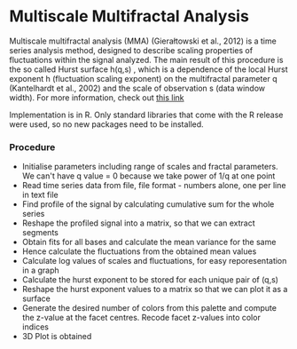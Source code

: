 # Multiscale Multifractal Analysis
Multiscale multifractal analysis (MMA) (Gierałtowski et al., 2012) is a time series analysis method, designed to describe scaling properties of fluctuations within the signal analyzed. The main result of this procedure is the so called Hurst surface h(q,s) , which is a dependence of the local Hurst exponent h (fluctuation scaling exponent) on the multifractal parameter q (Kantelhardt et al., 2002) and the scale of observation s (data window width). For more information, check out [this link](https://physionet.org/physiotools/mma/)

Implementation is in R. Only standard libraries that come with the R release were used, so no new packages need to be installed.

### Procedure

* Initialise parameters including range of scales and fractal parameters. We can't have q value = 0 because we take power of 1/q at one point
* Read time series data from file, file format - numbers alone, one per line in text file
* Find profile of the signal by calculating cumulative sum for the whole series
* Reshape the profiled signal into a matrix, so that we can extract segments
* Obtain fits for all bases and calculate the mean variance for the same
* Hence calculate the fluctuations from the obtained mean values
* Calculate log values of scales and fluctuations, for easy reporesentation in a graph
* Calculate the hurst exponent to be stored for each unique pair of (q,s)
* Reshape the hurst exponent values to a matrix so that we can plot it as a surface
* Generate the desired number of colors from this palette and compute the z-value at the facet centres. Recode facet z-values into color indices
* 3D Plot is obtained
